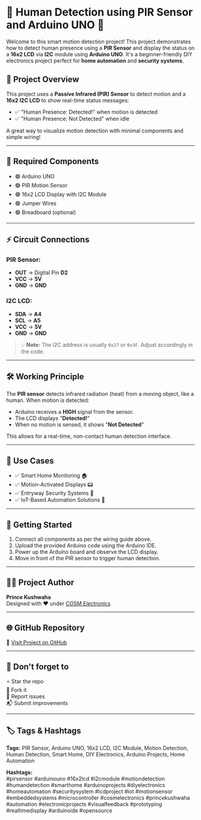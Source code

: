 # 🔴 Human Detection using PIR Sensor and Arduino UNO 🚀

Welcome to this smart motion detection project! This project demonstrates how to detect human presence using a **PIR Sensor** and display the status on a **16x2 LCD** via **I2C** module using **Arduino UNO**. It's a beginner-friendly DIY electronics project perfect for **home automation** and **security systems**.

## 🔹 Project Overview

This project uses a **Passive Infrared (PIR) Sensor** to detect motion and a **16x2 I2C LCD** to show real-time status messages:
- ✅ "Human Presence: Detected!" when motion is detected
- ✅ "Human Presence: Not Detected" when idle

A great way to visualize motion detection with minimal components and simple wiring!

---

## 🔧 Required Components

- 🟢 Arduino UNO  
- 🟢 PIR Motion Sensor  
- 🟢 16x2 LCD Display with I2C Module  
- 🟢 Jumper Wires  
- 🟢 Breadboard (optional)

---

## ⚡ Circuit Connections

### PIR Sensor:
- **OUT** → Digital Pin **D2**  
- **VCC** → **5V**  
- **GND** → **GND**

### I2C LCD:
- **SDA** → **A4**  
- **SCL** → **A5**  
- **VCC** → **5V**  
- **GND** → **GND**

> 💡 **Note:** The I2C address is usually `0x27` or `0x3F`. Adjust accordingly in the code.

---

## 🛠 Working Principle

The **PIR sensor** detects infrared radiation (heat) from a moving object, like a human. When motion is detected:
- Arduino receives a **HIGH** signal from the sensor.
- The LCD displays "**Detected!**"
- When no motion is sensed, it shows "**Not Detected**"

This allows for a real-time, non-contact human detection interface.

---

## 🎯 Use Cases

- ✅ Smart Home Monitoring 🏠  
- ✅ Motion-Activated Displays 📟  
- ✅ Entryway Security Systems 🚪  
- ✅ IoT-Based Automation Solutions 🔐  

---

## 🚀 Getting Started

1. Connect all components as per the wiring guide above.
2. Upload the provided Arduino code using the Arduino IDE.
3. Power up the Arduino board and observe the LCD display.
4. Move in front of the PIR sensor to trigger human detection.

---

## 👨‍💻 Project Author

**Prince Kushwaha**  
Designed with ❤️ under [COSM Electronics](https://github.com/cosmelectronics)

---

## 🌐 GitHub Repository

🔗 [Visit Project on GitHub](https://github.com/cosmelectronics/)

---

## 📢 Don't forget to

⭐ Star the repo  
🍴 Fork it  
🐛 Report issues  
📬 Submit improvements  

---

## 🏷️ Tags & Hashtags

**Tags:** PIR Sensor, Arduino UNO, 16x2 LCD, I2C Module, Motion Detection, Human Detection, Smart Home, DIY Electronics, Arduino Projects, Home Automation

**Hashtags:**  
#pirsensor #arduinouno #16x2lcd #i2cmodule #motiondetection #humandetection #smarthome #arduinoprojects #diyelectronics #homeautomation #securitysystem #lcdproject #iot #motionsensor #embeddedsystems #microcontroller #cosmelectronics #princekushwaha #automation #electronicprojects #visualfeedback #prototyping #realtimedisplay #arduinoide #opensource


